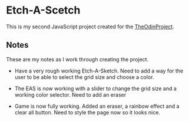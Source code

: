 
# Etch-A-Scetch

This is my second JavaScript project created for the [TheOdinProject](https://www.theodinproject.com/).


## Notes

These are my notes as I work through creating the project.

- Have a very rough working Etch-A-Sketch. Need to add a way for the user to be able to select the grid size and choose a color.

- The EAS is now working with a slider to change the grid size and a working color selector. Need to add an eraser 

- Game is now fully working. Added an eraser, a rainbow effect and a clear all button. Need to style the page now so it looks nice.